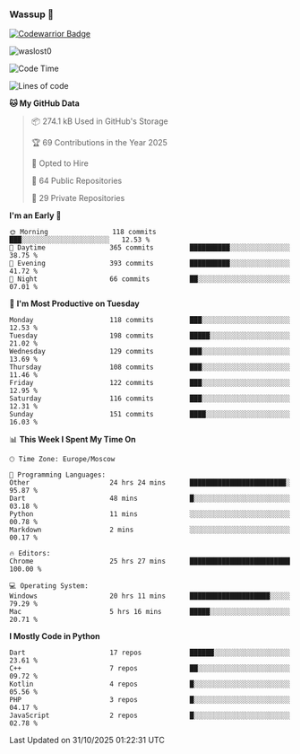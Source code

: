 ### Wassup 👋

[![Codewarrior Badge](https://www.codewars.com/users/waslost/badges/small)](https://www.codewars.com/users/waslost)

<p align="left"> <img src="https://komarev.com/ghpvc/?username=waslost0" alt="waslost0" /></p>

<!--START_SECTION:waka-->
![Code Time](http://img.shields.io/badge/Code%20Time-6%2C478%20hrs%2049%20mins-blue)

![Lines of code](https://img.shields.io/badge/From%20Hello%20World%20I%27ve%20Written-1.5%20million%20lines%20of%20code-blue)

**🐱 My GitHub Data** 

> 📦 274.1 kB Used in GitHub's Storage 
 > 
> 🏆 69 Contributions in the Year 2025
 > 
> 💼 Opted to Hire
 > 
> 📜 64 Public Repositories 
 > 
> 🔑 29 Private Repositories 
 > 
**I'm an Early 🐤** 

```text
🌞 Morning                118 commits         ███░░░░░░░░░░░░░░░░░░░░░░   12.53 % 
🌆 Daytime                365 commits         ██████████░░░░░░░░░░░░░░░   38.75 % 
🌃 Evening                393 commits         ██████████░░░░░░░░░░░░░░░   41.72 % 
🌙 Night                  66 commits          ██░░░░░░░░░░░░░░░░░░░░░░░   07.01 % 
```
📅 **I'm Most Productive on Tuesday** 

```text
Monday                   118 commits         ███░░░░░░░░░░░░░░░░░░░░░░   12.53 % 
Tuesday                  198 commits         █████░░░░░░░░░░░░░░░░░░░░   21.02 % 
Wednesday                129 commits         ███░░░░░░░░░░░░░░░░░░░░░░   13.69 % 
Thursday                 108 commits         ███░░░░░░░░░░░░░░░░░░░░░░   11.46 % 
Friday                   122 commits         ███░░░░░░░░░░░░░░░░░░░░░░   12.95 % 
Saturday                 116 commits         ███░░░░░░░░░░░░░░░░░░░░░░   12.31 % 
Sunday                   151 commits         ████░░░░░░░░░░░░░░░░░░░░░   16.03 % 
```


📊 **This Week I Spent My Time On** 

```text
🕑︎ Time Zone: Europe/Moscow

💬 Programming Languages: 
Other                    24 hrs 24 mins      ████████████████████████░   95.87 % 
Dart                     48 mins             █░░░░░░░░░░░░░░░░░░░░░░░░   03.18 % 
Python                   11 mins             ░░░░░░░░░░░░░░░░░░░░░░░░░   00.78 % 
Markdown                 2 mins              ░░░░░░░░░░░░░░░░░░░░░░░░░   00.17 % 

🔥 Editors: 
Chrome                   25 hrs 27 mins      █████████████████████████   100.00 % 

💻 Operating System: 
Windows                  20 hrs 11 mins      ████████████████████░░░░░   79.29 % 
Mac                      5 hrs 16 mins       █████░░░░░░░░░░░░░░░░░░░░   20.71 % 
```

**I Mostly Code in Python** 

```text
Dart                     17 repos            ██████░░░░░░░░░░░░░░░░░░░   23.61 % 
C++                      7 repos             ██░░░░░░░░░░░░░░░░░░░░░░░   09.72 % 
Kotlin                   4 repos             █░░░░░░░░░░░░░░░░░░░░░░░░   05.56 % 
PHP                      3 repos             █░░░░░░░░░░░░░░░░░░░░░░░░   04.17 % 
JavaScript               2 repos             █░░░░░░░░░░░░░░░░░░░░░░░░   02.78 % 
```




 Last Updated on 31/10/2025 01:22:31 UTC
<!--END_SECTION:waka-->

